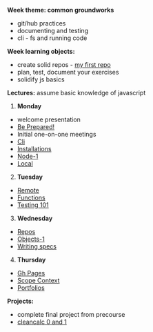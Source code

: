 **Week theme:  common groundworks**  
  * git/hub practices  
  * documenting and testing   
  * cli - fs and running code  
      
  
**Week learning objects:**  
  * create solid repos - [my first repo](https://github.com/colevandersWands/my-first-repo)  
  * plan, test, document your exercises  
  * solidify js basics


**Lectures:**
  assume basic knowledge of javascript  


1. **Monday**  
  * welcome presentation 
  * [Be Prepared!](https://docs.google.com/presentation/d/1EBONRhhJ7CVMQhqa_qH9kulfuVQUYOkJPcRvMAIZFdo/edit#slide=id.g2231dabbc5_0_27) 
  * Initial one-on-one meetings   
  * [Cli](https://github.com/jankeLearning/content-md/blob/master/tools/01-cli.md)  
  * [Installations](https://github.com/jankeLearning/content-md/blob/master/tools/01-installations.md)   
  * [Node-1](https://github.com/jankeLearning/content-md/blob/master/node%2Bexpress/01-node-1.md)   
  * [Local](https://github.com/jankeLearning/content-md/blob/master/git-workflow/01-local.md)

2. **Tuesday**
  * [Remote](https://github.com/jankeLearning/content-md/blob/master/git-workflow/01-remote.md)
  * [Functions](https://github.com/jankeLearning/content-md/blob/master/js/01-functions.md)   
  * [Testing 101](https://github.com/jankeLearning/content-md/blob/master/testing/01-testing-101.md)

3. **Wednesday**  
  * [Repos](https://github.com/jankeLearning/content-md/blob/master/git-workflow/01-repos.md)   
  * [Objects-1](https://github.com/jankeLearning/content-md/blob/master/js/01-objects-1.md)  
  * [Writing specs](https://github.com/jankeLearning/content-md/blob/master/dev-knowledge/01-specs.md)

4. **Thursday**
  * [Gh Pages](https://github.com/jankeLearning/content-md/blob/master/git-workflow/01-gh-pages.md)   
  * [Scope Context](https://github.com/jankeLearning/content-md/blob/master/js/01-scope-context-1.md)   
  * [Portfolios](https://github.com/jankeLearning/content-md/blob/master/git-workflow/01-portfolios.md)



**Projects:**
  * complete final project from precourse  
  * [cleancalc 0 and 1](https://github.com/jankeLearning/projects/blob/master/cleancalc/)